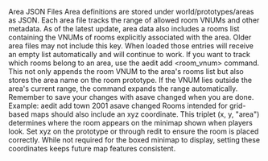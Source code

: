 Area JSON Files
Area definitions are stored under world/prototypes/areas as JSON. Each area file tracks the range of allowed room VNUMs and other metadata.
As of the latest update, area data also includes a rooms list containing the VNUMs of rooms explicitly associated with the area. Older area files may not include this key. When loaded those entries will receive an empty list automatically and will continue to work.
If you want to track which rooms belong to an area, use the aedit add <area> <room_vnum> command. This not only appends the room VNUM to the area's rooms list but also stores the area name on the room prototype. If the VNUM lies outside the area's current range, the command expands the range automatically. Remember to save your changes with asave changed when you are done.
Example:
aedit add town 2001
asave changed
Rooms intended for grid-based maps should also include an xyz coordinate. This triplet (x, y, "area") determines where the room appears on the minimap shown when players look. Set xyz on the prototype or through redit to ensure the room is placed correctly. While not required for the boxed minimap to display, setting these coordinates keeps future map features consistent.
